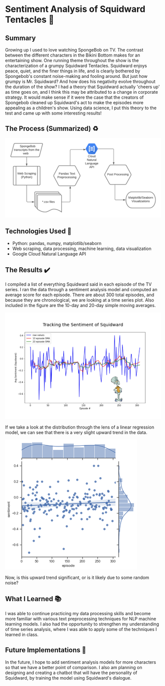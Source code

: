 # Sentiment Analysis of Squidward Tentacles :squid:

## Summary
Growing up I used to love watching SpongeBob on TV. The contrast between the different characters in the Bikini Bottom makes for an entertaining show. One running theme throughout the show is the characterization of a grumpy Squidward Tentacles. Squidward enjoys peace, quiet, and the finer things in life, and is clearly bothered by Spongebob's constant noise-making and fooling around. But just how grumpy is Mr. Squidward? And how does his negativity evolve throughout the duration of the show? I had a theory that Squidward actually 'cheers up' as time goes on, and I think this may be attributed to a change in corporate strategy. It would make sense if it were the case that the creators of Spongebob cleaned up Squidward's act to make the episodes more appealing as a children's show. Using data science, I put this theory to the test and came up with some interesting results!

## The Process (Summarized) :recycle:
![data processing flowchart](images/spongebob-sentiment-diagram.png)

## Technologies Used :microscope:
- Python: pandas, numpy, matplotlib/seaborn
- Web scraping, data processing, machine learning, data visualization
- Google Cloud Natural Language API

## The Results :heavy_check_mark:
I compiled a list of everything Squidward said in each episode of the TV series. I ran the data through a sentiment analysis model and computed an average score for each episode. There are about 300 total episodes, and because they are chronological, we are looking at a time series plot. Also included in the figure are the 10-day and 20-day simple moving averages.

![squidward sentiment time series graph](images/squidward_chart_edited.jpg)

If we take a look at the distribution through the lens of a linear regression model, we can see that there is a very slight upward trend in the data.

![regression fit of data](images/squid_regression.png)

Now, is this upward trend significant, or is it likely due to some random noise?

## What I Learned :books:

I was able to continue practicing my data processing skills and become more familiar with various text preprocessing techniques for NLP machine learning models. I also had the opportunity to strengthen my understanding of time series analysis, where I was able to apply some of the techniques I learned in class.

## Future Implementations :rocket:

In the future, I hope to add sentiment analysis models for more characters so that we have a better point of comparison. I also am planning on designing and creating a chatbot that will have the personality of Squidward, by training the model using Squidward's dialogue.
